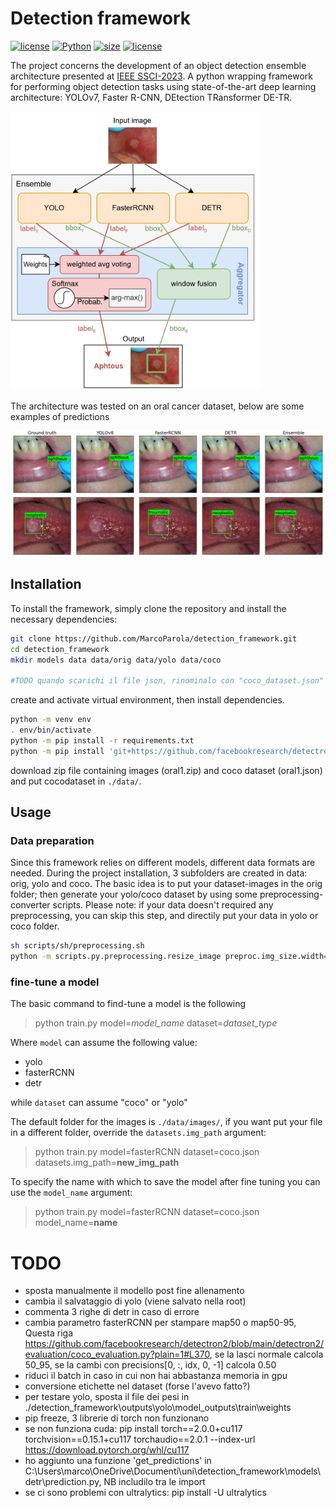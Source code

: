 # **Detection framework**


[![license](https://img.shields.io/static/v1?label=OS&message=Windows&color=green&style=plastic)]()
[![Python](https://img.shields.io/static/v1?label=Python&message=3.10&color=blue&style=plastic)]()
[![size](https://img.shields.io/github/languages/code-size/MarcoParola/detection_framework?style=plastic)]()
[![license](https://img.shields.io/github/license/MarcoParola/detection_framework?style=plastic)]()


The project concerns the development of an object detection ensemble architecture presented at [IEEE SSCI-2023](https://attend.ieee.org/ssci-2023/).
A python wrapping framework for performing object detection tasks using state-of-the-art deep learning architecture: YOLOv7, Faster R-CNN, DEtection TRansformer DE-TR.

<img title="a title" width="400" alt="Alt text" src="./img/ensemble-architecture.jpg">


The architecture was tested on an oral cancer dataset, below are some examples of predictions

<img title="a title" alt="Alt text" src="./img/predictions1.jpg">
<img title="a title" alt="Alt text" src="./img/predictions8.jpg">

## **Installation**

To install the framework, simply clone the repository and install the necessary dependencies:
```sh
git clone https://github.com/MarcoParola/detection_framework.git
cd detection_framework
mkdir models data data/orig data/yolo data/coco

#TODO quando scarichi il file json, rinominalo con "coco_dataset.json"
```

create and activate virtual environment, then install dependencies. 
```sh
python -m venv env
. env/bin/activate
python -m pip install -r requirements.txt 
python -m pip install 'git+https://github.com/facebookresearch/detectron2.git'
```

download zip file containing images (oral1.zip) and coco dataset (oral1.json) and put cocodataset in `./data/`.



## **Usage**

### **Data preparation**
Since this framework relies on different models, different data formats are needed. 
During the project installation, 3 subfolders are created in data: orig, yolo and coco. 
The basic idea is to put your dataset-images in the orig folder; then generate your yolo/coco dataset by using some preprocessing-converter scripts. Please note: if your data doesn't required any preprocessing, you can skip this step, and directily put your data in yolo or coco folder.

```sh
sh scripts/sh/preprocessing.sh
python -m scripts.py.preprocessing.resize_image preproc.img_size.width=640 preproc.img_size.height=640
```



### **fine-tune a model**
The basic command to find-tune a model is the following

> python train.py model=*model_name* dataset=*dataset_type* 

Where ``model`` can assume the following value: 
* yolo
* fasterRCNN
* detr

while ``dataset`` can assume "coco" or "yolo"


The default folder for the images is ``./data/images/``, if you want put your file in a different folder, override the ``datasets.img_path`` argument:

> python train.py model=fasterRCNN dataset=coco.json datasets.img_path=**new_img_path**

To specify the name with which to save the model after fine tuning you can use the ``model_name`` argument:

> python train.py model=fasterRCNN dataset=coco.json model_name=**name**

# TODO

- sposta manualmente il modello post fine allenamento
- cambia il salvataggio di yolo (viene salvato nella root)
- commenta 3 righe di detr in caso di errore
- cambia parametro fasterRCNN per stampare map50 o map50-95, Questa riga https://github.com/facebookresearch/detectron2/blob/main/detectron2/evaluation/coco_evaluation.py?plain=1#L370, se la lasci normale calcola 50_95, se la cambi con precisions[0, :, idx, 0, -1] calcola 0.50
- riduci il batch in caso in cui non hai abbastanza memoria in gpu
- conversione etichette nel dataset (forse l'avevo fatto?)
- per testare yolo, sposta il file dei pesi in ./detection_framework\outputs\yolo\model_outputs\train\weights
- pip freeze, 3 librerie di torch non funzionano
- se non funziona cuda: pip install torch==2.0.0+cu117 torchvision==0.15.1+cu117 torchaudio==2.0.1 --index-url https://download.pytorch.org/whl/cu117
- ho aggiunto una funzione 'get_predictions' in C:\Users\marco\OneDrive\Documenti\uni\detection_framework\models\detr\prediction.py, NB includilo tra le import
- se ci sono problemi con ultralytics: pip install -U ultralytics

